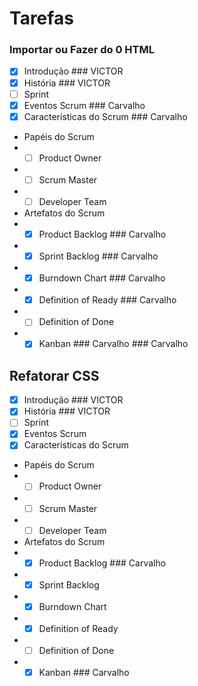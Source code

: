 # Tarefas

### Importar ou Fazer do 0 HTML
- [x] Introdução ### VICTOR
- [x] História  ### VICTOR
- [ ] Sprint
- [x] Eventos Scrum ### Carvalho
- [x] Características do Scrum  ### Carvalho
- Papéis do Scrum
- - [ ] Product Owner 
- - [ ] Scrum Master
- - [ ] Developer Team
- Artefatos do Scrum
- - [x] Product Backlog ### Carvalho
- - [x] Sprint Backlog ### Carvalho
- - [x] Burndown Chart ### Carvalho 
- - [x] Definition of Ready ### Carvalho
- - [ ] Definition of Done
- - [x] Kanban ### Carvalho ### Carvalho

## Refatorar CSS

- [x] Introdução ### VICTOR
- [x] História ### VICTOR
- [ ] Sprint    
- [x] Eventos Scrum
- [x] Características do Scrum
- Papéis do Scrum
- - [ ] Product Owner 
- - [ ] Scrum Master
- - [ ] Developer Team
- Artefatos do Scrum
- - [x] Product Backlog ### Carvalho
- - [x] Sprint Backlog
- - [x] Burndown Chart
- - [x] Definition of Ready
- - [ ] Definition of Done
- - [x] Kanban ### Carvalho